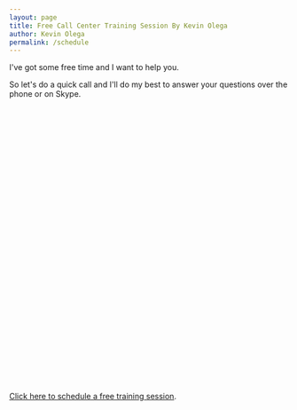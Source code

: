```yaml
---
layout: page
title: Free Call Center Training Session By Kevin Olega
author: Kevin Olega
permalink: /schedule
---
```

I've got some free time and I want to help you.

So let's do a quick call and I'll do my best to answer your questions over the phone or on Skype.

<!-- Calendly inline widget begin -->
<div class="calendly-inline-widget" data-url="https://calendly.com/callcentertrainingtips/30min" style="min-width:320px;height:500px;"></div>
<script type="text/javascript" src="https://assets.calendly.com/assets/external/widget.js"></script>
<!-- Calendly inline widget end -->

[Click here to schedule a free training session](https://calendly.com/callcentertrainingtips/30min).